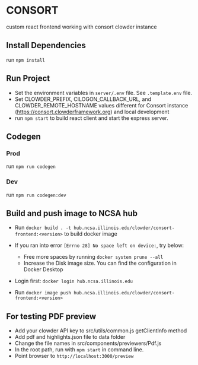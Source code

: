 # CONSORT

custom react frontend working with consort clowder instance

## Install Dependencies

run `npm install`

## Run Project

- Set the environment variables in `server/.env` file. See `.template.env` file.
- Set CLOWDER_PREFIX, CILOGON_CALLBACK_URL, and CLOWDER_REMOTE_HOSTNAME values different for Consort instance (https://consort.clowderframework.org) and local development
- run `npm start` to build react client and start the express server.

## Codegen

### Prod

run `npm run codegen`

### Dev

run `npm run codegen:dev`

## Build and push image to NCSA hub

- Run `docker build . -t hub.ncsa.illinois.edu/clowder/consort-frontend:<version>` to build docker image
- If you ran into error `[Errno 28] No space left on device:`, try below:
    - Free more spaces by running `docker system prune --all`
    - Increase the Disk image size. You can find the configuration in Docker Desktop

- Login first: `docker login hub.ncsa.illinois.edu`
- Run `docker image push hub.ncsa.illinois.edu/clowder/consort-frontend:<version>`


## For testing PDF preview
- Add your clowder API key to src/utils/common.js getClientInfo method
- Add pdf and highlights.json file to data folder
- Change the file names in src/components/previewers/Pdf.js
- In the root path, run with `npm start` in command line.
- Point browser to `http://localhost:3000/preview`
